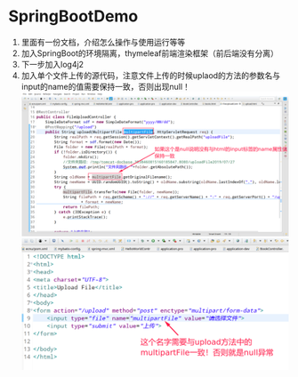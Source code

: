 # SpringBootDemo

1. 里面有一份文档，介绍怎么操作与使用运行等等
2. 加入SpringBoot的环境隔离，thymeleaf前端渲染框架（前后端没有分离）
3. 下一步加入log4j2
4. 加入单个文件上传的源代码，注意文件上传的时候uplaod的方法的参数名与input的name的值需要保持一致，否则出现null！
![](./img/upload.png)
![](./img/input.png)
